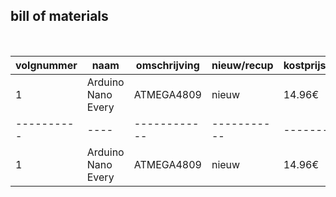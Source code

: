 ## bill of materials
<br />

|volgnummer|naam|omschrijving|nieuw/recup|kostprijs/stuk|aantal|subtotaal|
|----------|----|------------|-----------|---------|------|---------|
|         1| Arduino Nano Every |  ATMEGA4809   |nieuw|   14.96€           |   1   |      1   |
|----------|----|------------|-----------|---------|------|---------|
|         1| Arduino Nano Every |  ATMEGA4809   |nieuw|   14.96€           |   1   |      1   |
